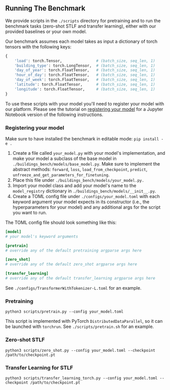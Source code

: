 ## Running The Benchmark

We provide scripts in the `./scripts` directory for pretraining and to run the benchmark tasks (zero-shot STLF and transfer learning), either with our provided baselines or your own model.

Our benchmark assumes each model takes as input a dictionary of torch tensors with the following keys:

```python
{
    'load': torch.Tensor,               # (batch_size, seq_len, 1)
    'building_type': torch.LongTensor,  # (batch_size, seq_len, 1)
    'day_of_year': torch.FloatTensor,   # (batch_size, seq_len, 1)
    'hour_of_day': torch.FloatTensor,   # (batch_size, seq_len, 1)
    'day_of_week': torch.FloatTensor,   # (batch_size, seq_len, 1)
    'latitude': torch.FloatTensor,      # (batch_size, seq_len, 1)
    'longitude': torch.FloatTensor,     # (batch_size, seq_len, 1)
}
```

To use these scripts with your model you'll need to register your model with our platform. Please see the tutorial on [registering your model](https://github.com/NREL/BuildingsBench/blob/main/tutorials/1_register_your_model.ipynb) for a Jupyter Notebook version of the following instructions.

### Registering your model

Make sure to have installed the benchmark in editable mode: `pip install -e .`

1. Create a file called `your_model.py` with your model's implementation, and make your model a subclass of the base model in `./buildings_bench/models/base_model.py`. Make sure to implement the abstract methods: `forward`, `loss`, `load_from_checkpoint`, `predict`, `unfreeze_and_get_parameters_for_finetuning`.
2. Place this file under `./buildings_bench/models/your_model.py.`
3. Import your model class and add your model's name to the `model_registry` dictionary in `./buildings_bench/models/__init__.py`.
4. Create a TOML config file under `./configs/your_model.toml` with each keyword argument your model expects in its constructor (i.e., the hyperparameters for your model) and any additional args for the script you want to run.

The TOML config file should look something like this:

```toml
[model]
# your model's keyword arguments

[pretrain]
# override any of the default pretraining argparse args here

[zero_shot]
# override any of the default zero_shot argparse args here

[transfer_learning]
# override any of the default transfer_learning argparse args here
```
See `./configs/TransformerWithTokenizer-L.toml` for an example.

### Pretraining 

`python3 scripts/pretrain.py --config your_model.toml`

This script is implemented with PyTorch `DistributedDataParallel`, so it can be launched with `torchrun`. See `./scripts/pretrain.sh` for an example.

### Zero-shot STLF

`python3 scripts/zero_shot.py --config your_model.toml --checkpoint /path/to/checkpoint.pt`

### Transfer Learning for STLF

`python3 scripts/transfer_learning_torch.py --config your_model.toml --checkpoint /path/to/checkpoint.pt`  